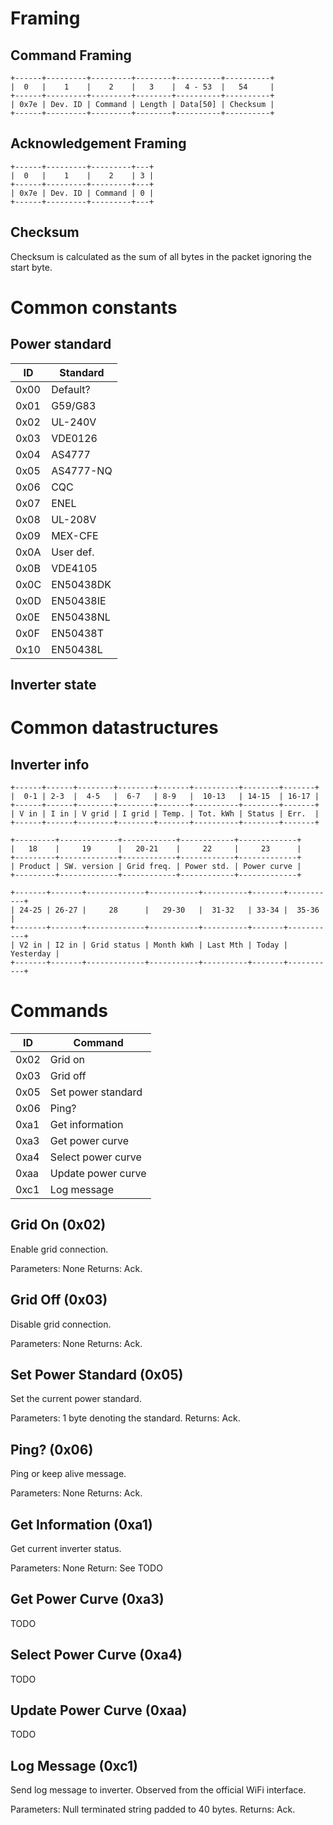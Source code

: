 
# Framing

## Command Framing

    +------+---------+---------+--------+----------+----------+
    |  0   |    1    |    2    |   3    |  4 - 53  |   54     |
    +------+---------+---------+--------+----------+----------+
    | 0x7e | Dev. ID | Command | Length | Data[50] | Checksum |
    +------+---------+---------+--------+----------+----------+

## Acknowledgement Framing

    +------+---------+---------+---+
    |  0   |    1    |    2    | 3 |
    +------+---------+---------+---+
    | 0x7e | Dev. ID | Command | 0 |
    +------+---------+---------+---+

## Checksum

Checksum is calculated as the sum of all bytes in the packet ignoring
the start byte.

# Common constants

## Power standard

| ID   | Standard  |
| ---- | --------- |
| 0x00 | Default?  |
| 0x01 | G59/G83   |
| 0x02 | UL-240V   |
| 0x03 | VDE0126   |
| 0x04 | AS4777    |
| 0x05 | AS4777-NQ |
| 0x06 | CQC       |
| 0x07 | ENEL      |
| 0x08 | UL-208V   |
| 0x09 | MEX-CFE   |
| 0x0A | User def. |
| 0x0B | VDE4105   |
| 0x0C | EN50438DK |
| 0x0D | EN50438IE |
| 0x0E | EN50438NL |
| 0x0F | EN50438T  |
| 0x10 | EN50438L  |

## Inverter state


# Common datastructures

## Inverter info

    +------+------+--------+--------+-------+----------+--------+-------+
    |  0-1 | 2-3  |  4-5   |  6-7   | 8-9   |  10-13   | 14-15  | 16-17 |
    +------+------+--------+--------+-------+----------+--------+-------+
    | V in | I in | V grid | I grid | Temp. | Tot. kWh | Status | Err.  |
    +------+------+--------+--------+-------+----------+--------+-------+

    +---------+-------------+------------+------------+-------------+
    |   18    |     19      |   20-21    |     22     |     23      |
    +---------+-------------+------------+------------+-------------+
    | Product | SW. version | Grid freq. | Power std. | Power curve |
    +---------+-------------+------------+------------+-------------+

    +-------+-------+-------------+-----------+----------+-------+-----------+
    | 24-25 | 26-27 |     28      |   29-30   |  31-32   | 33-34 |  35-36    |
    +-------+-------+-------------+-----------+----------+-------+-----------+
    | V2 in | I2 in | Grid status | Month kWh | Last Mth | Today | Yesterday |
    +-------+-------+-------------+-----------+----------+-------+-----------+

# Commands

| ID   | Command            |
| ---- | -----------------  |
| 0x02 | Grid on            |
| 0x03 | Grid off           |
| 0x05 | Set power standard |
| 0x06 | Ping?              |
| 0xa1 | Get information    |
| 0xa3 | Get power curve    |
| 0xa4 | Select power curve |
| 0xaa | Update power curve |
| 0xc1 | Log message        |

## Grid On (0x02)

Enable grid connection.

Parameters: None
Returns: Ack.

## Grid Off (0x03)

Disable grid connection.

Parameters: None
Returns: Ack.

## Set Power Standard (0x05)

Set the current power standard.

Parameters: 1 byte denoting the standard.
Returns: Ack.


## Ping? (0x06)

Ping or keep alive message.

Parameters: None
Returns: Ack.

## Get Information (0xa1)

Get current inverter status.

Parameters: None
Return: See TODO

## Get Power Curve (0xa3)

TODO

## Select Power Curve (0xa4)

TODO

## Update Power Curve (0xaa)

TODO

## Log Message (0xc1)

Send log message to inverter. Observed from the official WiFi
interface.

Parameters: Null terminated string padded to 40 bytes.
Returns: Ack.
